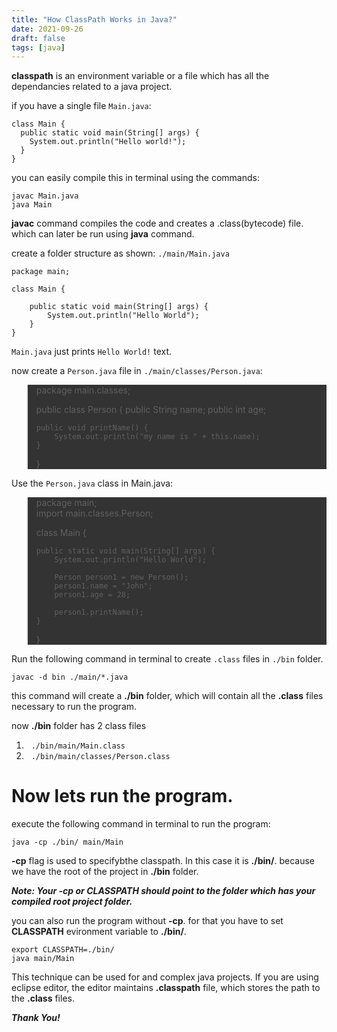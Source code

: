 ```yaml
---
title: "How ClassPath Works in Java?"
date: 2021-09-26
draft: false
tags: [java]
---
```


**classpath** is an environment variable or a file which has all the dependancies related to a java project.

if you have a single file ```Main.java```:

```
class Main {
  public static void main(String[] args) {
    System.out.println("Hello world!");
  }
} 
```

you can easily compile this in terminal using the commands:

```
javac Main.java
java Main
```

**javac** command compiles the code and creates a .class(bytecode) file. which can later be run using **java** command.

create a folder structure as shown:
```./main/Main.java```

```
package main;

class Main {
	
	public static void main(String[] args) {
		System.out.println("Hello World");
	}
}
```

```Main.java``` just prints ```Hello World!``` text.

now create a ```Person.java``` file in ```./main/classes/Person.java```:

<blockquote style="background-color: #333">
package main.classes;

public class Person {
	public String name;
	public int age;

	public void printName() {
		System.out.println("my name is " + this.name);
	}
}
</blockquote>

Use the ```Person.java``` class in Main.java:

<blockquote style="background-color: #333">
package main;<br>
import main.classes.Person;

class Main {
	
	public static void main(String[] args) {
		System.out.println("Hello World");
		
		Person person1 = new Person();
		person1.name = "John";
		person1.age = 28;

		person1.printName();
	}
}
</blockquote>


Run the following command in terminal to create ```.class``` files in ```./bin``` folder.

```javac -d bin ./main/*.java  ```

this command will create a **./bin** folder, which will contain all the **.class** files necessary to run the program.

now **./bin** folder has 2 class files

1. &nbsp;&nbsp;```./bin/main/Main.class```
2. &nbsp;&nbsp;```./bin/main/classes/Person.class```

# Now lets run the program.

execute the following command in terminal to run the program:

```java -cp ./bin/ main/Main```

**-cp** flag is used to specifybthe classpath.
In this case it is **./bin/**. because we have the root of the project in **./bin** folder.

***Note: Your **-cp** or **CLASSPATH** should point to the folder which has your compiled root project folder.***

you can also run the program without **-cp**. for that you have to set **CLASSPATH** evironment variable to **./bin/**.

```
export CLASSPATH=./bin/
java main/Main
```

This technique can be used for and complex java projects. If you are using eclipse editor, the editor maintains **.classpath** file, which stores the path to the **.class** files.

***Thank You!***